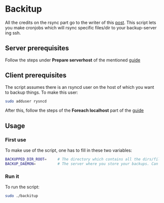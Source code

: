 # Backitup
All the credits on the rsync part go to the writer of this [post][guide].
This script lets you make cronjobs which will rsync specific files/dir to your backup-server ing ssh.

## Server prerequisites
Follow the steps under **Prepare serverhost** of the mentioned [guide][guide]

## Client prerequisites
The script assumes there is an rsyncd user on the host of which you want to backup things.
To make this user:
```bash
sudo adduser rysncd
```
After this, follow the steps of the **Foreach localhost** part of the [guide][guide]

## Usage

### First use
To make use of the script, one has to fill in these two variables:
```bash
BACKUPPED_DIR_ROOT=     # The directory which contains all the dirs/files you want to backup
BACKUP_DAEMON=          # The server where you store your backups. Can be a host in the form of: host::module, host:/dir
```

### Run it
To run the script:
```bash
sudo ./backitup
```
[guide]: http://mennucc1.debian.net/howto-ssh-rsyncd.html